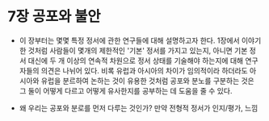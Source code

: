 # 7장 공포와 불안

* 이 장부터는 몇몇 특정 정서에 관한 연구들에 대해 설명하고자 한다.
1장에서 이야기한 것처럼 사람들이 몇개의 제한적인 '기본' 정서를 가지고 있는지, 아니면 기본 정서 대신에 두 개 이상의 연속적 차원으로 정서 상태를 기술해야 하는지에 대해 연구자들의 의견은 나뉘어 있다.
비록 유럽과 아시아의 차이가 임의적이라 하더라도 아시아와 유럽을 분르하여 논하는 것이 유용한 것처럼 공포와 분노를 구분하는 것은 그 둘이 어떻게 다르고 어떻게 유사한지를 공부하는 데 도움을 줄 수 있다.

* 왜 우리는 공포와 분로를 먼저 다루는 것인가? 만약 전형적 정서가 인지/평가, 느낌
